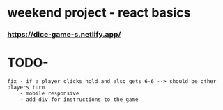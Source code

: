 

# weekend project - react basics
###    https://dice-game-s.netlify.app/


# TODO-
    fix - if a player clicks hold and also gets 6-6 --> should be other players turn
        - mobile responsive
        - add div for instructions to the game

